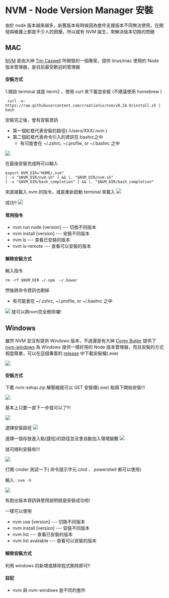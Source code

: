 # NVM - Node Version Manager 安裝
由於 node 版本越來越多，新舊版本有時候因為套件支援版本不同無法使用，在開發與維護上都是不少人的困擾，所以就有 NVM 誕生，來解決版本切換的問題

## MAC 
[NVM](https://github.com/creationix/nvm) 是由大神 [Tim Caswell](https://github.com/creationix) 所開發的一個專案，提供 linus/mac 使用的 Node 版本管理器，是目前最受歡迎的管理器
#### 安裝方式

1.開啟 terminal 或是 iterm2 ，使用 curl 來下載並安裝 (不建議使用 homebrew )
```bash=
 curl -o- https://raw.githubusercontent.com/creationix/nvm/v0.34.0/install.sh | bash
 ```
 安裝完之後，會有安裝資訊
 - 第一個紅框代表安裝的路徑( /Users/XXX/.nvm )
 - 第二個紅框代表命令引入的資訊在.bashrc之中
     -  有可能會在 ~/.zshrc, ~/.profile, or ~/.bashrc 之中
 

![](https://i.imgur.com/6HG8tFc.png)

在最後安裝完成時可以輸入
```bash=
export NVM_DIR="HOME/.nvm"
[ -s "$NVM_DIR/nvm.sh" ] && \. "$NVM_DIR/nvm.sh"
[ -s "$NVM_DIR/bash_completion" ] && \. "$NVM_DIR/bash_completion"
```
來直接載入 nvm 的指令，或是重新啟動 terminal 來載入
![](https://i.imgur.com/vO4inkJ.png)

成功!!
![](https://i.imgur.com/n05uOiu.png)

#### 常用指令
- nvm run node [version] --- 切換不同版本
- nvm install [version]  --- 安裝不同版本
- nvm ls                 --- 查看已安裝的版本
- nvm ls-remote          --- 查看可以安裝的版本


#### 解除安裝方式
輸入指令
```bash=
rm -rf $NVM_DIR ~/.npm  ~/.bower
```
然後將命令資訊也刪掉
- 有可能會在  ~/.zshrc, ~/.profile, or ~/.bashrc 之中

![](https://i.imgur.com/hrFLbEj.png)
就可以將nvm完全刪除囉!

## Windows
雖然 NVM 並沒有提供 Windows 版本，不過還是有大神 [Corey Butler](https://github.com/coreybutler) 提供了 [nvm-windows](https://github.com/coreybutler/nvm-windows) 為 Windows 提供一樣好用的 Node 版本管理器，而且安裝的方式相當簡單，可以在這個專案的 [release](https://github.com/coreybutler/nvm-windows/releases) 中下載安裝檔(.exe)

![](https://i.imgur.com/3JraWCm.png)
#### 安裝方式
下載 nvm-setup.zip 解壓縮就可以 GET 安裝檔(.exe)
點兩下開始安裝!!!

![](https://i.imgur.com/BqZhdeW.png)

基本上只要一直下一步就可以了!!!

![](https://i.imgur.com/6erVZFP.png)

選擇安裝路徑
![](https://i.imgur.com/XA59WJz.png)

選擇一個存放進入點(捷徑)的路徑並且會自動加入環境變數
![](https://i.imgur.com/PsptZ6F.png)

就可順利安裝啦!!!

![](https://i.imgur.com/OVqZoLP.png)

打開 cmder 測試一下( 命令提示字元 cmd 、 powershell 都可以使用)

輸入 : ```nvm -h```

![](https://i.imgur.com/N9HGtif.png)

有跑出版本資訊與使用說明就是安裝成功啦!

一樣可以使用
* nvm use [version]     --- 切換不同版本
* nvm install [version] --- 安裝不同版本
* nvm list              --- 查看已安裝的版本
* nvm list available    --- 查看可以安裝的版本

#### 解除安裝方式

利用 windows 的新增或移除程式刪除即可!!

#### 註記
- nvm 與 nvm-windows 是不同的套件


